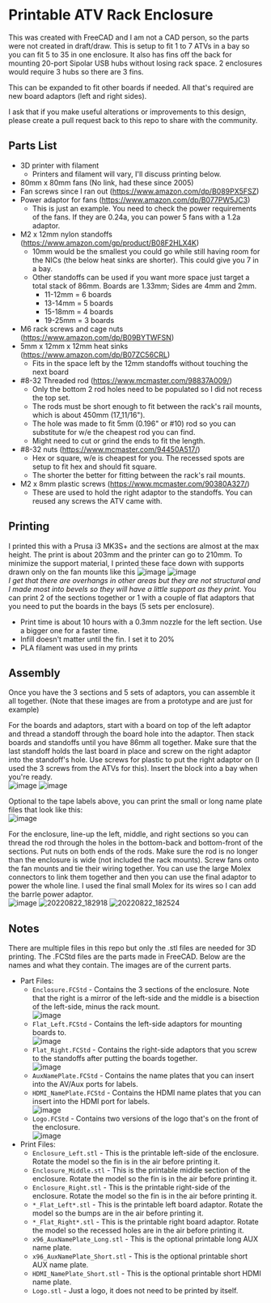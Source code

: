 # Printable ATV Rack Enclosure
This was created with FreeCAD and I am not a CAD person, so the parts were not created in draft/draw. 
This is setup to fit 1 to 7 ATVs in a bay so you can fit 5 to 35 in one enclosure. 
It also has fins off the back for mounting 20-port Sipolar USB hubs without losing rack space. 2 enclosures would require 3 hubs so there are 3 fins.

This can be expanded to fit other boards if needed. All that's required are new board adaptors (left and right sides).

I ask that if you make useful alterations or improvements to this design, please create a pull request back to this repo to share with the community.

## Parts List
 - 3D printer with filament
    - Printers and filament will vary, I'll discuss printing below.
 - 80mm x 80mm fans (No link, had these since 2005)
 - Fan screws since I ran out (https://www.amazon.com/dp/B089PX5FSZ)
 - Power adaptor for fans (https://www.amazon.com/dp/B077PW5JC3)
   - This is just an example. You need to check the power requirements of the fans. If they are 0.24a, you can power 5 fans with a 1.2a adaptor.
 - M2 x 12mm nylon standoffs (https://www.amazon.com/gp/product/B08F2HLX4K)
   - 10mm would be the smallest you could go while still having room for the NICs (the below heat sinks are shorter). This could give you 7 in a bay.
   - Other standoffs can be used if you want more space just target a total stack of 86mm. Boards are 1.33mm; Sides are 4mm and 2mm. 
     - 11-12mm = 6 boards
     - 13-14mm = 5 boards
     - 15-18mm = 4 boards
     - 19-25mm = 3 boards
 - M6 rack screws and cage nuts (https://www.amazon.com/dp/B09BYTWFSN)
 - 5mm x 12mm x 12mm heat sinks (https://www.amazon.com/dp/B07ZC56CRL)
   - Fits in the space left by the 12mm standoffs without touching the next board
 - #8-32 Threaded rod (https://www.mcmaster.com/98837A009/)
   - Only the bottom 2 rod holes need to be populated so I did not recess the top set.
   - The rods must be short enough to fit between the rack's rail mounts, which is about 450mm (17_11/16"). 
   - The hole was made to fit 5mm (0.196" or #10) rod so you can substitute for w/e the cheapest rod you can find.
   - Might need to cut or grind the ends to fit the length.
 - #8-32 nuts (https://www.mcmaster.com/94450A517/)
   - Hex or square, w/e is cheapest for you. The recessed spots are setup to fit hex and should fit square.
   - The shorter the better for fitting between the rack's rail mounts.
 - M2 x 8mm plastic screws (https://www.mcmaster.com/90380A327/)
   - These are used to hold the right adaptor to the standoffs. You can reused any screws the ATV came with.

## Printing
I printed this with a Prusa i3 MK3S+ and the sections are almost at the max height. The print is about 203mm and the printer can go to 210mm. 
To minimize the support material, I printed these face down with supports drawn only on the fan mounts like this 
![image](https://raw.githubusercontent.com/Kneckter/ATVRackEnclosure/master/Images/support_paint.jpg) 
![image](https://raw.githubusercontent.com/Kneckter/ATVRackEnclosure/master/Images/support_slice.jpg)
<br>*I get that there are overhangs in other areas but they are not structural and I made most into bevels so they will have a little support as they print.*
You can print 2 of the sections together or 1 with a couple of flat adaptors that you need to put the boards in the bays (5 sets per enclosure).

 - Print time is about 10 hours with a 0.3mm nozzle for the left section. Use a bigger one for a faster time.
 - Infill doesn't matter until the fin. I set it to 20%
 - PLA filament was used in my prints

## Assembly
Once you have the 3 sections and 5 sets of adaptors, you can assemble it all together. (Note that these images are from a prototype and are just for example)

For the boards and adaptors, start with a board on top of the left adaptor and thread a standoff through the board hole into the adaptor. 
Then stack boards and standoffs until you have 86mm all together. 
Make sure that the last standoff holds the last board in place and screw on the right adaptor into the standoff's hole. 
Use screws for plastic to put the right adaptor on (I used the 3 screws from the ATVs for this). Insert the block into a bay when you're ready.<br>
![image](https://raw.githubusercontent.com/Kneckter/ATVRackEnclosure/master/Images/flats_attached.jpg)
![image](https://raw.githubusercontent.com/Kneckter/ATVRackEnclosure/master/Images/flats_installed.jpg)

Optional to the tape labels above, you can print the small or long name plate files that look like this:<br>
![image](https://raw.githubusercontent.com/Kneckter/ATVRackEnclosure/master/Images/optional_name_plates.jpg)

For the enclosure, line-up the left, middle, and right sections so you can thread the rod through the holes in the bottom-back and bottom-front of the sections. 
Put nuts on both ends of the rods. Make sure the rod is no longer than the enclosure is wide (not included the rack mounts). 
Screw fans onto the fan mounts and tie their wiring together. 
You can use the large Molex connectors to link them together and then you can use the final adaptor to power the whole line. 
I used the final small Molex for its wires so I can add the barrle power adaptor.<br>
![image](https://raw.githubusercontent.com/Kneckter/ATVRackEnclosure/master/Images/filled_rack.jpg)
![20220822_182918](https://raw.githubusercontent.com/Kneckter/ATVRackEnclosure/master/Images/back_installed.jpg)
![20220822_182524](https://raw.githubusercontent.com/Kneckter/ATVRackEnclosure/master/Images/front_installed.jpg)

## Notes
There are multiple files in this repo but only the .stl files are needed for 3D printing. The .FCStd files are the parts made in FreeCAD. 
Below are the names and what they contain. The images are of the current parts.

 - Part Files:
   - `Enclosure.FCStd` - Contains the 3 sections of the enclosure. Note that the right is a mirror of the left-side and the middle is a bisection of the left-side, minus the rack mount.<br>
   ![image](https://raw.githubusercontent.com/Kneckter/ATVRackEnclosure/master/Images/cage_sections.jpg)
   - `Flat_Left.FCStd` - Contains the left-side adaptors for mounting boards to.<br>
   ![image](https://raw.githubusercontent.com/Kneckter/ATVRackEnclosure/master/Images/flat_left.jpg)
   - `Flat_Right.FCStd` - Contains the right-side adaptors that you screw to the standoffs after putting the boards together.<br>
   ![image](https://raw.githubusercontent.com/Kneckter/ATVRackEnclosure/master/Images/flat_right.jpg)
   - `AuxNamePlate.FCStd` - Contains the name plates that you can insert into the AV/Aux ports for labels.<br>
   - `HDMI_NamePlate.FCStd` - Contains the HDMI name plates that you can insert into the HDMI port for labels.<br>
   ![image](https://raw.githubusercontent.com/Kneckter/ATVRackEnclosure/master/Images/name_plates.jpg)
   - `Logo.FCStd` - Contains two versions of the logo that's on the front of the enclosure.<br>
   ![image](https://raw.githubusercontent.com/Kneckter/ATVRackEnclosure/master/Images/logos.jpg)
 - Print Files:
   - `Enclosure_Left.stl` - This is the printable left-side of the enclosure. Rotate the model so the fin is in the air before printing it.
   - `Enclosure_Middle.stl` - This is the printable middle section of the enclosure. Rotate the model so the fin is in the air before printing it.
   - `Enclosure_Right.stl` - This is the printable right-side of the enclosure. Rotate the model so the fin is in the air before printing it.
   - `*_Flat_Left*.stl` - This is the printable left board adaptor. Rotate the model so the bumps are in the air before printing it.
   - `*_Flat_Right*.stl` - This is the printable right board adaptor. Rotate the model so the recessed holes are in the air before printing it.
   - `x96_AuxNamePlate_Long.stl` - This is the optional printable long AUX name plate.
   - `x96_AuxNamePlate_Short.stl` - This is the optional printable short AUX name plate.
   - `HDMI_NamePlate_Short.stl` - This is the optional printable short HDMI name plate.
   - `Logo.stl` - Just a logo, it does not need to be printed by itself.
